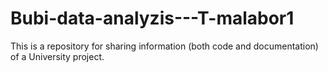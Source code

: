 # Bubi-data-analyzis---T-malabor1
This is a repository for sharing information (both code and documentation) of a University project.
